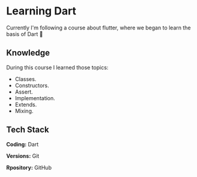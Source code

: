 
# Learning Dart

Currently I'm following a course about flutter, where we began to learn the basis of Dart 🎯



## Knowledge

During this course I learned those topics:

- Classes.
- Constructors.
- Assert.
- Implementation.
- Extends.
- Mixing.



## Tech Stack

**Coding:** Dart

**Versions:** Git

**Rpository:** GitHub 

